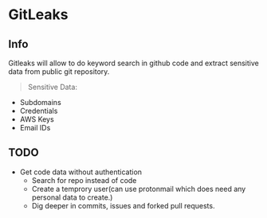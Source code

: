 # GitLeaks

## Info

Gitleaks will allow to do keyword search in github code and extract sensitive data from public git repository.

> Sensitive Data:

- Subdomains
- Credentials
- AWS Keys
- Email IDs


## TODO

- Get code data without authentication
  - Search for repo instead of code
  - Create a temprory user(can use protonmail which does need any personal data to create.)
  - Dig deeper in commits, issues and forked pull requests.
